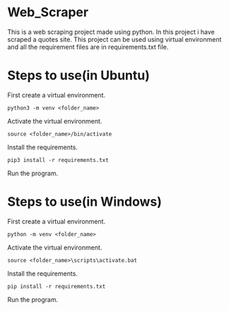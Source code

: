 # Web_Scraper
This is a web scraping project made using python. In this project i have scraped a quotes site. This project can be used using virtual environment and all the requirement files
are in requirements.txt file.

# Steps to use(in Ubuntu)
First create a virtual environment.
````
python3 -m venv <folder_name>
````
Activate the virtual environment.
````
source <folder_name>/bin/activate
````
Install the requirements.
````
pip3 install -r requirements.txt
````
Run the program.
 
# Steps to use(in Windows)
First create a virtual environment.
````
python -m venv <folder_name>
````
Activate the virtual environment.
````
source <folder_name>\scripts\activate.bat
````
Install the requirements.
````
pip install -r requirements.txt
````
Run the program.
 
